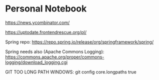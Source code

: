 # Personal Notebook

https://news.ycombinator.com/

https://uptodate.frontendrescue.org/pl/

Spring repo:
https://repo.spring.io/release/org/springframework/spring/

Spring needs also (Apache Commons Logging): 
https://commons.apache.org/proper/commons-logging/download_logging.cgi


GIT TOO LONG PATH WINDOWS: git config core.longpaths true
 
